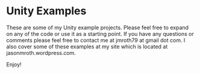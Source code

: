 Unity Examples
==============

These are some of my Unity example projects. Please feel free to expand on any
of the code or use it as a starting point. If you have any questions or comments
please feel free to contact me at jmroth79 at gmail dot com. I also cover some
of these examples at my site which is located at jasonmroth.wordpress.com.

Enjoy!
